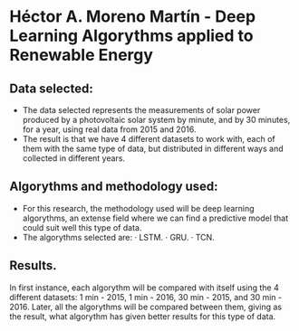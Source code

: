# Héctor A. Moreno Martín - Deep Learning Algorythms applied to Renewable Energy

## Data selected:
- The data selected represents the measurements of solar power produced by a photovoltaic solar system by minute, and by 30 minutes, for a year, using real data from 2015 and 2016.
- The result is that we have 4 different datasets to work with, each of them with the same type of data, but distributed in different ways and collected in different years.

## Algorythms and methodology used:
- For this research, the methodology used will be deep learning algorythms, an extense field where we can find a predictive model that could suit well this type of data.
- The algorythms selected are:
  · LSTM.
  · GRU.
  · TCN.

## Results.
In first instance, each algorythm will be compared with itself using the 4 different datasets: 1 min - 2015, 1 min - 2016, 30 min - 2015, and 30 min - 2016.
Later, all the algorythms will be compared between them, giving as the result, what algorythm has given better results for this type of data.
